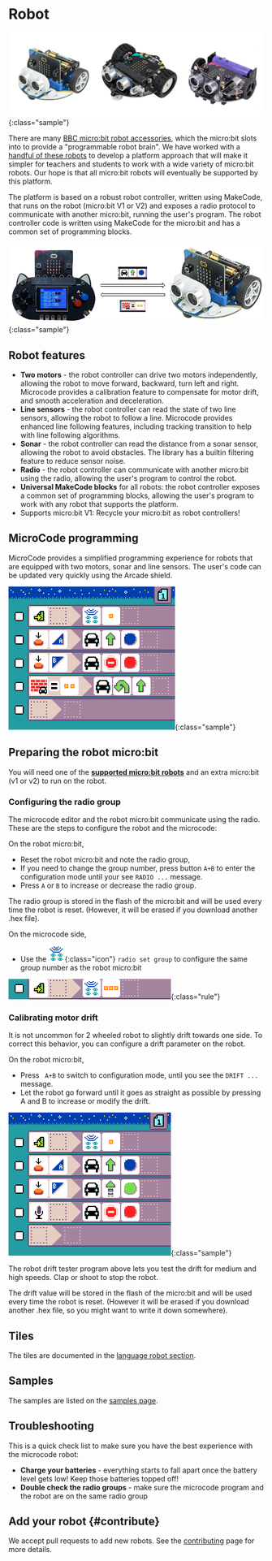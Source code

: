 # Robot

![Photograph of micro:bit robots](./images/robots.jpg){:class="sample"}

There are many [BBC micro:bit robot accessories](https://microbit.org/buy/accessories/?category=Robotics), which the micro:bit slots into to provide a "programmable robot brain". We have worked with a [handful of these robots](./robots-supported.md) to develop a platform approach that will make it simpler for teachers and students to work with a wide variety of micro:bit robots. Our hope is that all micro:bit robots will eventually be supported by this platform.

The platform is based on a robust robot controller, written using MakeCode, that runs on the robot (micro:bit V1 or V2) and exposes a radio protocol to communicate with another micro:bit, running the user's program. The robot controller code is written using MakeCode for the micro:bit and has a common set of programming blocks.

![A diagram showing how microcode is communicating with the robot](./images/mcrc.jpg){:class="sample"}

## Robot features

-   **Two motors** - the robot controller can drive two motors independently, allowing the robot to move forward, backward, turn left and right. Microcode provides a calibration feature to compensate for motor drift, and smooth acceleration and deceleration.
-   **Line sensors** - the robot controller can read the state of two line sensors, allowing the robot to follow a line. Microcode provides enhanced line following features, including tracking transition to help with line following algorithms.
-   **Sonar** - the robot controller can read the distance from a sonar sensor, allowing the robot to avoid obstacles. The library has a builtin filtering feature to reduce sensor noise.
-   **Radio** - the robot controller can communicate with another micro:bit using the radio, allowing the user's program to control the robot.
-   **Universal MakeCode blocks** for all robots: the robot controller exposes a common set of programming blocks, allowing the user's program to work with any robot that supports the platform.
-   Supports micro:bit V1: Recycle your micro:bit as robot controllers!

## MicroCode programming

MicroCode provides a simplified programming experience for robots that are equipped with two motors, sonar and line sensors. The user's code can be updated very quickly using the Arcade shield.

![robot blocks showcase](./images/generated/sample_robot_showcase_page_1.png){:class="sample"}

## Preparing the robot micro:bit

You will need one of the **[supported micro:bit robots](./robots-supported.md)** and an extra micro:bit (v1 or v2) to run on the robot.

### Configuring the radio group

The microcode editor and the robot micro:bit communicate using the radio. These are the steps to configure the robot and the microcode:

On the robot micro:bit,

-   Reset the robot micro:bit and note the radio group,
-   If you need to change the group number, press button `A+B` to enter the configuration mode until your see `RADIO ...` message.
-   Press `A` or `B` to increase or decrease the radio group.

The radio group is stored in the flash of the micro:bit and will be used every time the robot is reset. (However, it will be erased if you download another .hex file).

On the microcode side,

-   Use the ![radio set group](./images/generated/icon_A6A.png){:class="icon"} `radio set group` to configure the same group number as the robot micro:bit

![setting radio group 3 on page start](./images/generated/sample_robot_shake_page_1_rule_1.png){:class="rule"}

### Calibrating motor drift

It is not uncommon for 2 wheeled robot to slightly drift towards one side. To correct this behavior, you can configure a drift parameter on the robot.

On the robot micro:bit,

-   Press ` A+B` to switch to configuration mode, until you see the `DRIFT ...` message.
-   Let the robot go forward until it goes as straight as possible by pressing A and B to increase or modify the drift.

![robot drift tester](./images/generated/sample_robot_drift_tester_page_1.png){:class="sample"}

The robot drift tester program above lets you test the drift for medium and high speeds. Clap or shoot to stop the robot.

The drift value will be stored in the flash of the micro:bit and will be used every time the robot is reset.
(However it will be erased if you download another .hex file, so you might want to write it down somewhere).

## Tiles

The tiles are documented
in the [language robot section](./language#robot).

## Samples

The samples are listed on the [samples page](./samples.md#robot).

## Troubleshooting

This is a quick check list to make sure you have the best experience with the microcode robot:

-   **Charge your batteries** - everything starts to fall apart once the battery level gets low! Keep those batteries topped off!
-   **Double check the radio groups** - make sure the microcode program and the robot are on the same radio group

## Add your robot {#contribute}

We accept pull requests to add new robots. See the [contributing](./robots-supported.md) page for more details.
